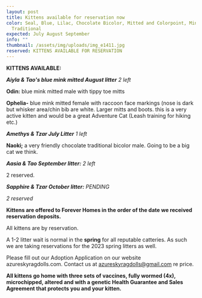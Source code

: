 ```yaml
---
layout: post
title: Kittens available for reservation now
color: Seal, Blue, Lilac, Chocolate Bicolor, Mitted and Colorpoint, Mink and
  Traditional
expected: July August September
info: ""
thumbnail: /assets/img/uploads/img_e1411.jpg
reserved: KITTENS AVAILABLE FOR RESERVATION
---
```

**K﻿ITTENS AVAILABLE:**

***Aiyla & Tao's blue mink mitted August litter** 2 left*

**Odin:** blue mink mitted male with tippy toe mitts

**O﻿phelia-** blue mink mitted female with raccoon face markings (nose is dark but whisker area/chin bib are white. Larger mitts and boots. this is a very active kitten and would be a great Adventure Cat (Leash training for hiking etc.) 

***A﻿methys & Tzar July Litter** 1 left*

**Naoki;** a very friendly chocolate traditional bicolor male. Going to be a big cat we think. 

***Aasia & Tao September litter:** 2 left*

2﻿ reserved. 

***S﻿apphire & Tzar October litter:** PENDING*

*2﻿ reserved*

**Kittens are offered to Forever Homes in the order of the date we received reservation deposits.** 

All kittens are by reservation.

 A 1-2 litter wait is normal in the **spring** for all reputable catteries. As such we are taking reservations for the 2023 spring litters as well. 

Please fill out our Adoption Application on our website azureskyragdolls.com.  Contact us at azureskyragdolls@gmail.com re price. 

**All kittens go home with three sets of vaccines, fully wormed (4x), microchipped, altered and with a genetic Health Guarantee and Sales Agreement that protects you and your kitten.**